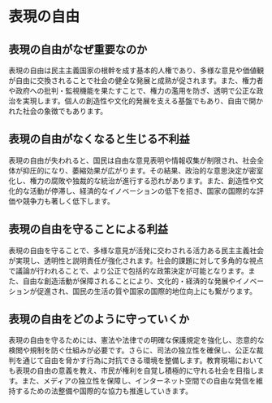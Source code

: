 # 表現の自由

## 表現の自由がなぜ重要なのか
表現の自由は民主主義国家の根幹を成す基本的人権であり、多様な意見や価値観が自由に交換されることで社会の健全な発展と成熟が促されます。また、権力者や政府への批判・監視機能を果たすことで、権力の濫用を防ぎ、透明で公正な政治を実現します。個人の創造性や文化的発展を支える基盤でもあり、自由で開かれた社会の象徴でもあります。

## 表現の自由がなくなると生じる不利益
表現の自由が失われると、国民は自由な意見表明や情報収集が制限され、社会全体が抑圧的になり、萎縮効果が広がります。その結果、政治的な意思決定が密室化し、権力の腐敗や独裁的な統治が進行する恐れがあります。また、創造性や文化的な活動が停滞し、経済的なイノベーションの低下を招き、国家の国際的な評価や競争力も著しく低下します。

## 表現の自由を守ることによる利益
表現の自由を守ることで、多様な意見が活発に交わされる活力ある民主主義社会が実現し、透明性と説明責任が強化されます。社会的課題に対して多角的な視点で議論が行われることで、より公正で包括的な政策決定が可能となります。また、自由な創造活動が保障されることにより、文化的・経済的な発展やイノベーションが促進され、国民の生活の質や国家の国際的地位向上にも繋がります。

## 表現の自由をどのように守っていくか
表現の自由を守るためには、憲法や法律での明確な保護規定を強化し、恣意的な検閲や規制を防ぐ仕組みが必要です。さらに、司法の独立性を確保し、公正な裁判を通じて自由を脅かす行為に対抗できる環境を整備します。教育現場においても表現の自由の意義を教え、市民が権利を自覚し積極的に守れる社会を目指します。また、メディアの独立性を保障し、インターネット空間での自由な発信を維持するための法整備や国際的な協力も推進していきます。